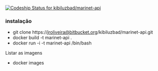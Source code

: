 [ ![Codeship Status for kibiluzbad/marinet-api](https://www.codeship.io/projects/3afcfab0-1b1d-0132-6dcc-6652309011f6/status)](https://www.codeship.io/projects/34843)


### instalação

 * git clone https://jroliveira@bitbucket.org/kibiluzbad/marinet-api.git
 * docker build -t marinet-api .
 * docker run -i -t marinet-api /bin/bash

Listar as imagens

 * docker images
